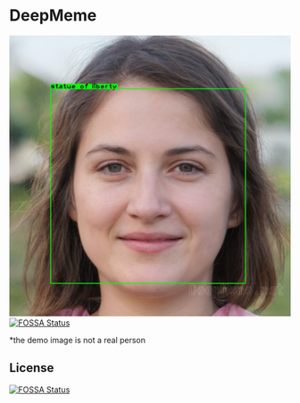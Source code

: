 # DeepMeme

![screen](demo.jpg)
[![FOSSA Status](https://app.fossa.com/api/projects/git%2Bgithub.com%2FNavan0%2FDeepMeme.svg?type=shield)](https://app.fossa.com/projects/git%2Bgithub.com%2FNavan0%2FDeepMeme?ref=badge_shield)


*the demo image is not a real person 


## License
[![FOSSA Status](https://app.fossa.com/api/projects/git%2Bgithub.com%2FNavan0%2FDeepMeme.svg?type=large)](https://app.fossa.com/projects/git%2Bgithub.com%2FNavan0%2FDeepMeme?ref=badge_large)